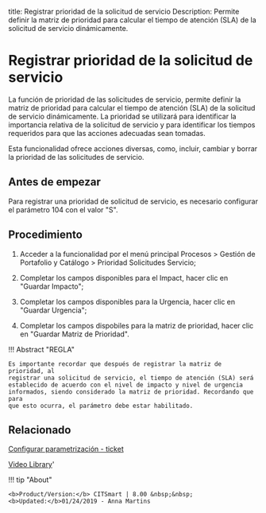 title: Registrar prioridad de la solicitud de servicio
Description: Permite definir la matriz de prioridad para calcular el tiempo de atención (SLA) de la solicitud de servicio dinámicamente.
# Registrar prioridad de la solicitud de servicio


La función de prioridad de las solicitudes de servicio, permite definir la
matriz de prioridad para calcular el tiempo de atención (SLA) de la solicitud de
servicio dinámicamente. La prioridad se utilizará para identificar la
importancia relativa de la solicitud de servicio y para identificar los tiempos
requeridos para que las acciones adecuadas sean tomadas.

Esta funcionalidad ofrece acciones diversas, como, incluir, cambiar y borrar la
prioridad de las solicitudes de servicio.

Antes de empezar
--------------------

Para registrar una prioridad de solicitud de servicio, es necesario configurar
el parámetro 104 con el valor "S".

Procedimiento
-----------------

1.  Acceder a la funcionalidad por el menú principal Procesos \> Gestión de
    Portafolio y Catálogo \> Prioridad Solicitudes Servicio;

2.  Completar los campos disponibles para el Impact, hacer clic en "Guardar
    Impacto";

3.  Completar los campos disponibles para la Urgencia, hacer clic en "Guardar
    Urgencia";

4.  Completar los campos dispobiles para la matriz de prioridad, hacer clic en
    "Guardar Matriz de Prioridad".

!!! Abstract "REGLA"

    Es importante recordar que después de registrar la matriz de prioridad, al
    registrar una solicitud de servicio, el tiempo de atención (SLA) será
    establecido de acuerdo con el nivel de impacto y nivel de urgencia
    informados, siendo considerado la matriz de prioridad. Recordando que para
    que esto ocurra, el parámetro debe estar habilitado.


Relacionado
-----------

[Configurar parametrización - ticket](/es-es/citsmart-platform-9/platform-administration/parameters-list/configure-parametrization-ticket.html)


<i class='fa fa-youtube-play  fa-2x' style='color:#97ce17;vertical-align: middle;'> </i> [Video Library](https://www.youtube.com/playlist?list=PLB5qK2uzf2ROUXdrTeH-_n6tXmG4oPtoz)'

!!! tip "About"

    <b>Product/Version:</b> CITSmart | 8.00 &nbsp;&nbsp;
    <b>Updated:</b>01/24/2019 - Anna Martins
